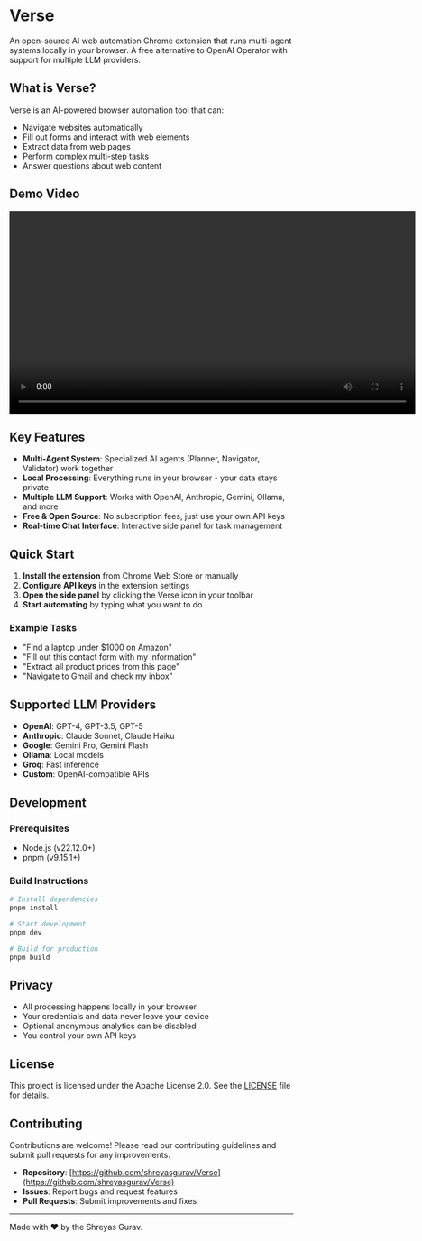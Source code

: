 # Verse

An open-source AI web automation Chrome extension that runs multi-agent systems locally in your browser. A free alternative to OpenAI Operator with support for multiple LLM providers.

## What is Verse?

Verse is an AI-powered browser automation tool that can:
- Navigate websites automatically
- Fill out forms and interact with web elements
- Extract data from web pages
- Perform complex multi-step tasks
- Answer questions about web content

## Demo Video

<!-- Option A: Inline video (uses raw.githubusercontent.com). Replace branch/path if needed. -->
<video controls width="720">
  <source src="https://raw.githubusercontent.com/shreyasgurav/Verse/main/verse-demo.mp4" type="video/mp4">
  Your browser does not support the video tag. <a href="https://github.com/shreyasgurav/Verse/raw/main/verse-demo.mp4">Download the video</a>.
</video>

## Key Features

- **Multi-Agent System**: Specialized AI agents (Planner, Navigator, Validator) work together
- **Local Processing**: Everything runs in your browser - your data stays private
- **Multiple LLM Support**: Works with OpenAI, Anthropic, Gemini, Ollama, and more
- **Free & Open Source**: No subscription fees, just use your own API keys
- **Real-time Chat Interface**: Interactive side panel for task management


## Quick Start

1. **Install the extension** from Chrome Web Store or manually
2. **Configure API keys** in the extension settings
3. **Open the side panel** by clicking the Verse icon in your toolbar
4. **Start automating** by typing what you want to do

### Example Tasks
- "Find a laptop under $1000 on Amazon"
- "Fill out this contact form with my information"
- "Extract all product prices from this page"
- "Navigate to Gmail and check my inbox"

## Supported LLM Providers

- **OpenAI**: GPT-4, GPT-3.5, GPT-5
- **Anthropic**: Claude Sonnet, Claude Haiku
- **Google**: Gemini Pro, Gemini Flash
- **Ollama**: Local models
- **Groq**: Fast inference
- **Custom**: OpenAI-compatible APIs

## Development

### Prerequisites
- Node.js (v22.12.0+)
- pnpm (v9.15.1+)

### Build Instructions
```bash
# Install dependencies
pnpm install

# Start development
pnpm dev

# Build for production
pnpm build
```

## Privacy

- All processing happens locally in your browser
- Your credentials and data never leave your device
- Optional anonymous analytics can be disabled
- You control your own API keys

## License

This project is licensed under the Apache License 2.0. See the [LICENSE](LICENSE) file for details.

## Contributing

Contributions are welcome! Please read our contributing guidelines and submit pull requests for any improvements.

- **Repository**: [https://github.com/shreyasgurav/Verse](https://github.com/shreyasgurav/Verse)
- **Issues**: Report bugs and request features
- **Pull Requests**: Submit improvements and fixes

---

Made with ❤️ by the Shreyas Gurav.
